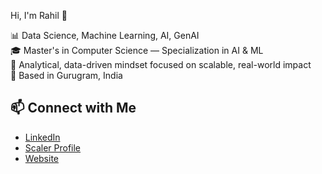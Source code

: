 Hi, I'm Rahil 👋

📊 Data Science, Machine Learning, AI, GenAI  
🎓 Master's in Computer Science — Specialization in AI & ML  
🧠 Analytical, data-driven mindset focused on scalable, real-world impact  
📍 Based in Gurugram, India

## 📫 Connect with Me
- [LinkedIn](https://www.linkedin.com/in/rahil-qureshi-453a10123)
- [Scaler Profile](https://www.scaler.com/academy/profile/rahil161190/)
- [Website](https://datascienceportfol.io/rahilidentified)
